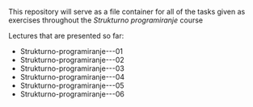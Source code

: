 This repository will serve as a file container for all of the tasks given as exercises throughout the *Strukturno programiranje* course

Lectures that are presented so far:
<ul>
<li>Strukturno-programiranje---01</li>
<li>Strukturno-programiranje---02</li>
<li>Strukturno-programiranje---03</li>
<li>Strukturno-programiranje---04</li>
<li>Strukturno-programiranje---05</li>
<li>Strukturno-programiranje---06</li>  
</ul>
